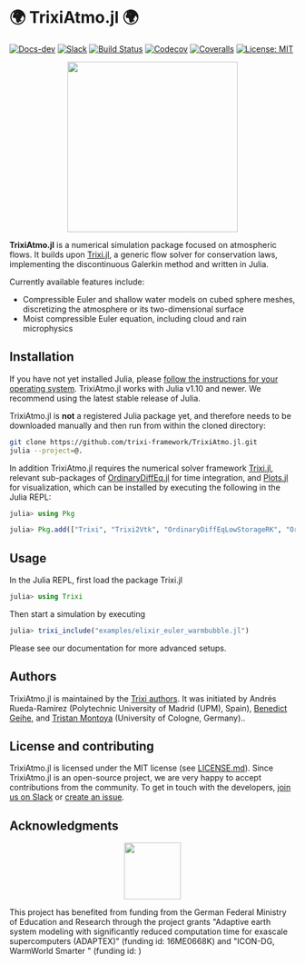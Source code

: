 # 🌍 TrixiAtmo.jl 🌍

<!--
[![Docs-stable](https://img.shields.io/badge/docs-stable-blue.svg)](https://trixi-framework.github.io/TrixiAtmo.jl/stable)
-->
[![Docs-dev](https://img.shields.io/badge/docs-dev-blue.svg)](https://trixi-framework.github.io/TrixiAtmo.jl/dev)
[![Slack](https://img.shields.io/badge/chat-slack-e01e5a)](https://join.slack.com/t/trixi-framework/shared_invite/zt-sgkc6ppw-6OXJqZAD5SPjBYqLd8MU~g)
[![Build Status](https://github.com/trixi-framework/TrixiAtmo.jl/actions/workflows/ci.yml/badge.svg)](https://github.com/trixi-framework/TrixiAtmo.jl/actions?query=workflow%3ACI)
[![Codecov](https://codecov.io/gh/trixi-framework/TrixiAtmo.jl/branch/main/graph/badge.svg)](https://codecov.io/gh/trixi-framework/TrixiAtmo.jl)
[![Coveralls](https://coveralls.io/repos/github/trixi-framework/TrixiAtmo.jl/badge.svg?branch=main)](https://coveralls.io/github/trixi-framework/TrixiAtmo.jl?branch=main)
[![License: MIT](https://img.shields.io/badge/License-MIT-success.svg)](https://opensource.org/licenses/MIT)
<!--
[![DOI](https://zenodo.org/badge/DOI/TODO.svg)](https://doi.org/TODO)
-->

<p align="center">
  <img width="300px" src="https://trixi-framework.github.io/assets/logo_atmo.png">
</p>

**TrixiAtmo.jl** is a numerical simulation package focused on atmospheric flows. It builds
upon [Trixi.jl](https://github.com/trixi-framework/Trixi.jl), a generic flow solver for
conservation laws, implementing the discontinuous Galerkin method and written in Julia.

Currently available features include:

* Compressible Euler and shallow water models on cubed sphere meshes, discretizing the
  atmosphere or its two-dimensional surface
* Moist compressible Euler equation, including cloud and rain microphysics


## Installation

If you have not yet installed Julia, please [follow the instructions for your
operating system](https://julialang.org/downloads/platform/). TrixiAtmo.jl works
with Julia v1.10 and newer. We recommend using the latest stable release of Julia.

TrixiAtmo.jl is **not** a registered Julia package yet, and therefore needs to be
downloaded manually and then run from within the cloned directory:
```bash
git clone https://github.com/trixi-framework/TrixiAtmo.jl.git
julia --project=@.
```
In addition TrixiAtmo.jl requires the numerical solver framework
[Trixi.jl](https://github.com/trixi-framework/Trixi.jl), relevant sub-packages of
[OrdinaryDiffEq.jl](https://github.com/SciML/OrdinaryDiffEq.jl) for time integration, and
[Plots.jl](https://github.com/JuliaPlots/Plots.jl) for visualization, which can be
installed by executing the following in the Julia REPL:
```julia
julia> using Pkg

julia> Pkg.add(["Trixi", "Trixi2Vtk", "OrdinaryDiffEqLowStorageRK", "OrdinaryDiffEqSSPRK", "Plots"])
```


## Usage

In the Julia REPL, first load the package Trixi.jl
```julia
julia> using Trixi
```
Then start a simulation by executing
```julia
julia> trixi_include("examples/elixir_euler_warmbubble.jl")
```
Please see our documentation for more advanced setups.


## Authors
TrixiAtmo.jl is maintained by the
[Trixi authors](https://github.com/trixi-framework/Trixi.jl/blob/main/AUTHORS.md).
It was initiated by
Andrés Rueda-Ramírez
(Polytechnic University of Madrid (UPM), Spain),
[Benedict Geihe](https://www.mi.uni-koeln.de/NumSim/), and
[Tristan Montoya](https://www.mi.uni-koeln.de/NumSim/)
(University of Cologne, Germany)..

## License and contributing
TrixiAtmo.jl is licensed under the MIT license (see [LICENSE.md](LICENSE.md)).
Since TrixiAtmo.jl is an open-source project, we are very happy to accept contributions from the
community. To get in touch with the developers,
[join us on Slack](https://join.slack.com/t/trixi-framework/shared_invite/zt-sgkc6ppw-6OXJqZAD5SPjBYqLd8MU~g)
or [create an issue](https://github.com/trixi-framework/TrixiAtmo.jl/issues/new).

## Acknowledgments
<p align="center">
  <!-- BMBF -->
  <img align="middle" src="https://user-images.githubusercontent.com/3637659/231436391-b28a76a4-f027-40f9-bd28-14e3a2f3e16a.png" height="100" />
</p>

This project has benefited from funding from the German Federal Ministry of
Education and Research through the project grants "Adaptive earth system modeling
with significantly reduced computation time for exascale supercomputers
(ADAPTEX)" (funding id: 16ME0668K)
and "ICON-DG, WarmWorld Smarter " (funding id: )
